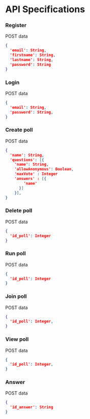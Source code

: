 # API Specifications

### Register

POST data

~~~json
{
  'email': String,
  'firstname': String,
  'lastname': String,
  'password': String
}
~~~

### Login

POST data

~~~json
{
  'email': String,
  'password': String,
}
~~~

### Create poll

POST data

~~~json
{
  'name': String,
  'questions': [{
    'name': String,
    'allowAnonymous': Boolean,
    'maxVote' : Integer
    'answers' : [{
        'name'
      }]
    }],
}
~~~

### Delete poll

POST data

~~~json
{
  'id_poll': Integer
}
~~~

### Run poll

POST data

~~~json
{
  'id_poll': Integer
}
~~~

### Join poll

POST data

~~~json
{
  'id_poll': Integer,
}
~~~

### View poll

POST data

~~~json
{
  'id_poll': Integer,
}
~~~

### Answer

POST data

~~~json
{
  'id_answer': String
}
~~~

